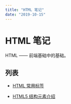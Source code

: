 ```yaml
---
title: "HTML 笔记"
date: "2019-10-15"
---
```


# HTML 笔记

HTML —— 前端基础中的基础。

## 列表

- [HTML 常用标签](html-tag.md)

- [HTML5 结构元素介绍](h5-structure-tag.md)
